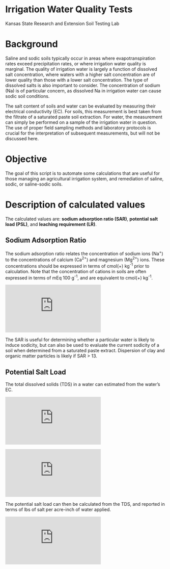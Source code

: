 Irrigation Water Quality Tests
================
Kansas State Research and Extension Soil Testing Lab

# Background

Saline and sodic soils typically occur in areas where evapotranspiration
rates exceed precipitation rates, or where irrigation water quality is
marginal. The quality of irrigation water is largely a function of
dissolved salt concentration, where waters with a higher salt
concentration are of lower quality than those with a lower salt
concentration. The type of dissolved salts is also important to
consider. The concentration of sodium (Na) is of particular concern, as
dissolved Na in irrigation water can cause sodic soil conditions.

The salt content of soils and water can be evaluated by measuring their
electrical conductivity (EC). For soils, this measurement is best taken
from the filtrate of a saturated paste soil extraction. For water, the
measurement can simply be performed on a sample of the irrigation water
in question. The use of proper field sampling methods and laboratory
protocols is crucial for the interpretation of subsequent measurements,
but will not be discussed here.

# Objective

The goal of this script is to automate some calculations that are useful
for those managing an agricultural irrigation system, and remediation of
saline, sodic, or saline-sodic soils.

# Description of calculated values

The calculated values are: **sodium adsorption ratio (SAR)**,
**potential salt load (PSL)**, and **leaching requirement (LR)**.

## Sodium Adsorption Ratio

The sodium adsorption ratio relates the concentration of sodium ions
(Na<sup>+</sup>) to the concentrations of calcium (Ca<sup>2+</sup>) and
magnesium (Mg<sup>2+</sup>) ions. These concentrations should be
expressed in terms of cmol(+) kg<sup>-1</sup> prior to calculation. Note
that the concentration of cations in soils are often expressed in terms
of mEq 100 g<sup>-1</sup>, and are equivalent to cmol(+)
kg<sup>-1</sup>.

  
![&#10;\\text{SAR} =
\\frac{\[\\text{Na}^+\]}{\\sqrt{\\frac{{\[\\text{Ca}^{2+}\]}+{\[\\text{Mg}^{2+}\]}}{2}}}&#10;](https://latex.codecogs.com/png.latex?%0A%5Ctext%7BSAR%7D%20%3D%20%5Cfrac%7B%5B%5Ctext%7BNa%7D%5E%2B%5D%7D%7B%5Csqrt%7B%5Cfrac%7B%7B%5B%5Ctext%7BCa%7D%5E%7B2%2B%7D%5D%7D%2B%7B%5B%5Ctext%7BMg%7D%5E%7B2%2B%7D%5D%7D%7D%7B2%7D%7D%7D%0A
"
\\text{SAR} = \\frac{[\\text{Na}^+]}{\\sqrt{\\frac{{[\\text{Ca}^{2+}]}+{[\\text{Mg}^{2+}]}}{2}}}
")  

The SAR is useful for determining whether a particular water is likely
to induce sodicity, but can also be used to evaluate the current
sodicity of a soil when determined from a saturated paste extract.
Dispersion of clay and organic matter particles is likely if SAR \> 13.

## Potential Salt Load

The total dissolved solids (TDS) in a water can estimated from the
water’s EC.

  
![&#10;\\text{TDS} = \\text{EC}\\times 640; \\text{EC} \\leq 5\\
\\text{mS
cm}^{-1}&#10;](https://latex.codecogs.com/png.latex?%0A%5Ctext%7BTDS%7D%20%3D%20%5Ctext%7BEC%7D%5Ctimes%20640%3B%20%5Ctext%7BEC%7D%20%5Cleq%205%5C%20%5Ctext%7BmS%20cm%7D%5E%7B-1%7D%0A
"
\\text{TDS} = \\text{EC}\\times 640; \\text{EC} \\leq 5\\ \\text{mS cm}^{-1}
")  
  
![&#10;\\text{TDS} = \\text{EC}\\times 800; \\text{EC} \> 5\\ \\text{mS
cm}^{-1}&#10;](https://latex.codecogs.com/png.latex?%0A%5Ctext%7BTDS%7D%20%3D%20%5Ctext%7BEC%7D%5Ctimes%20800%3B%20%5Ctext%7BEC%7D%20%3E%205%5C%20%5Ctext%7BmS%20cm%7D%5E%7B-1%7D%0A
"
\\text{TDS} = \\text{EC}\\times 800; \\text{EC} \> 5\\ \\text{mS cm}^{-1}
")  

The potential salt load can then be calculated from the TDS, and
reported in terms of lbs of salt per acre-inch of water applied.

  
![&#10;\\text{PSL (lbs/ac-inch)} = \\text{TDS (mg/L)}
\\times 0.226&#10;](https://latex.codecogs.com/png.latex?%0A%5Ctext%7BPSL%20%28lbs%2Fac-inch%29%7D%20%3D%20%5Ctext%7BTDS%20%28mg%2FL%29%7D%20%5Ctimes%200.226%0A
"
\\text{PSL (lbs/ac-inch)} = \\text{TDS (mg/L)} \\times 0.226
")
